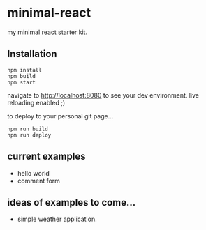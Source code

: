 # minimal-react
my minimal react starter kit.

## Installation

```
npm install
npm build
npm start
```
navigate to [http://localhost:8080](localhost:8080) to see your dev environment. live reloading enabled ;)

to deploy to your personal git page...

```
npm run build
npm run deploy
```


## current examples

- hello world
- comment form

## ideas of examples to come...

- simple weather application.
